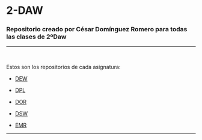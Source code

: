 # 2-DAW
### Repositorio creado por César Domínguez Romero para todas las clases de 2ºDaw

---
<br>

Estos son los repositorios de cada asignatura:

- [DEW](https://github.com/Cesardrom/2-DAW/tree/192705febf0e30ce31ec6e099a460c76b4a31023/DEW)

- [DPL](https://github.com/Cesardrom/2-DAW/tree/192705febf0e30ce31ec6e099a460c76b4a31023/DPL)

- [DOR](https://github.com/Cesardrom/2-DAW/tree/192705febf0e30ce31ec6e099a460c76b4a31023/DOR)

- [DSW](https://github.com/Cesardrom/2-DAW/tree/192705febf0e30ce31ec6e099a460c76b4a31023/DSW)

- [EMR](https://github.com/Cesardrom/2-DAW/tree/192705febf0e30ce31ec6e099a460c76b4a31023/EMR)

---

<img src="">
